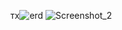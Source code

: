 тх![erd](https://github.com/mnsrvv/project_mnsrv/assets/126906107/5aa1e004-c186-4dc3-9371-41cbd8da105f)
![Screenshot_2](https://github.com/mnsrvv/project_mnsrv/assets/126906107/fdf9f5da-4e22-4bfa-b365-bca540d8e9af)
